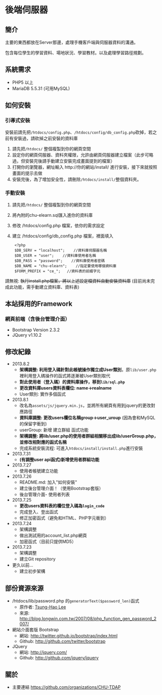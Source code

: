 後端伺服器
=======================
## 簡介
主要的東西都放在Server那邊，處理手機客戶端與伺服器資料的溝通。

包含每位學生的學習資料、場地狀況、學習教材。以及處理學習路徑規劃。

## 系統需求
* PHP5 以上 
* MariaDB 5.5.31 (可用MySQL)

## 如何安裝
### 引導式安裝

安裝前請先把`/htdocs/config.php`、`/htdocs/config/db_config.php`砍掉，若之前有安裝過，請砍掉之前安裝的資料庫

1. 請先把`/htdocs/` 整個複製到你的網頁空間
2. 設定你的網頁伺服器、資料夾權限，允許由網頁伺服器建立檔案（此步可略過，但安裝完後請手動建立安裝完成畫面提到的檔案）
3. 打開你的瀏覽器，網址輸入 http://你的網站/install/ 進行安裝，接下來就按照畫面的提示去做
4. 安裝完後，為了增加安全性，請刪除`/htdocs/install/`整個資料夾。

### 手動安裝
1. 請先把`/htdocs/` 整個複製到你的網頁空間
2. 將內附的chu-elearn.sql匯入進你的資料庫
3. 修改 /htdocs/config.php 檔案，依你的需求設定
4. 建立 /htdocs/config/db_config.php 檔案，裡面填入

        <?php
        $DB_SERV = "localhost";    //資料庫伺服器名稱
        $DB_USER = "user";    //資料庫使用者名稱
        $DB_PASS = "password";    //資料庫使用者密碼
        $DB_NAME = "chu-elearn";    //指定要使用哪個資料庫
        $FORM_PREFIX = "ce_";	//資料表的前綴字元


請無視: <strike>執行install.php檔案，將以上述設定檔資料自動安裝資料庫</strike>
    (目前尚未完成此功能，需手動建立資料庫、資料表)

## 本站採用的Framework
### 網頁前端（含後台管理介面）
* Bootstrap Version 2.3.2
* JQuery v1.10.2



## 修改紀錄
* 2013.8.2
    * **架構調整: 利用登入碼針對此帳號操作獨立成User類別**，原`lib/user.php`裡利用登入碼操作的函式將逐漸被User類別取代
    * **對此使用者（登入碼）的資料庫操作，移到`lib/sql.php`**
    * **更改資料庫users資料表欄位: name->realname**
    * User類別: 實作多個函式
* 2013.8.1
    * 改名為`assets/js/jquery.min.js`，並將所有網頁有用到jquery的更改對應路徑
    * **資料庫調整: 更改users欄位名稱group->user_uroup** (因為會和MySQL的保留字衝到)
    * userGroup: 新增 建立群組 函式功能
    * **架構調整: 將lib/user.php的使用者群組相關移出成lib/userGroup.php，並修改相對應的函式名稱**
    * 完成系統安裝流程: 可進入`htdocs/install/install.php`進行安裝
* 2013.7.31
    * **(有調整user api函式)新增使用者群組功能**
* 2013.7.27
    * 使用者帳號建立功能
* 2013.7.26
    * README.md: 加入"如何安裝"
    * 建立後台管理介面！（使用Bootstrap套版）
    * 後台管理介面- 使用者列表
* 2013.7.25
    * **更改users資料表的欄位登入碼為`login_code`**
    * 完成登入、登出函式
    * 修正加密函式（避免和HTML、PHP字元衝到）
* 2013.7.24
    * 架構調整
    * 做出測試用的account_list.php網頁
    * 加密函式（目前只提供MD5）
* 2013.7.23
    * 架構調整
    * 建立Git repository
* 更久以前...
    * 建立初步架構

## 部份資源來源

* /htdocs/lib/password.php 的`generatorText($password_len)`函式
    * 原作者: [Tsung-Hao Lee](http://about.me/tsung)
    * 來源: <http://blog.longwin.com.tw/2007/08/php_function_gen_password_2007/>  
* 網站介面套版 Bootstrap
    * 網站: <http://twitter.github.io/bootstrap/index.html>
    * Github: <http://github.com/twitter/bootstrap>
* JQuery
    * 網站: <http://jquery.com/>
    * Github: <http://github.com/jquery/jquery>

## 關於
* 主要連結 <https://github.com/organizations/CHU-TDAP> 

